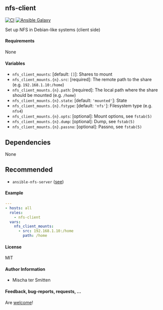 ## nfs-client

[![CI](https://github.com/Oefenweb/ansible-nfs-client/workflows/CI/badge.svg)](https://github.com/Oefenweb/ansible-nfs-client/actions?query=workflow%3ACI)
[![Ansible Galaxy](http://img.shields.io/badge/ansible--galaxy-nfs--client-blue.svg)](https://galaxy.ansible.com/Oefenweb/nfs_client/)

Set up NFS in Debian-like systems (client side)

#### Requirements

None

#### Variables

* `nfs_client_mounts`: [default: `[]`]: Shares to mount
* `nfs_client_mounts.{n}.src`: [required]: The remote path to the share (e.g. `192.168.1.10:/home`)
* `nfs_client_mounts.{n}.path`: [required]: The local path where the share should be mounted (e.g. `/home`)
* `nfs_client_mounts.{n}.state`: [default: `'mounted'`]: State
* `nfs_client_mounts.{n}.fstype`: [default: `'nfs'`]: Filesystem type (e.g. `nfs4`)
* `nfs_client_mounts.{n}.opts`: [optional]: Mount options, see `fstab(5)`
* `nfs_client_mounts.{n}.dump`: [optional]: Dump, see `fstab(5)`
* `nfs_client_mounts.{n}.passno`: [optional]: Passno, see `fstab(5)`

## Dependencies

None

## Recommended

* `ansible-nfs-server` ([see](https://github.com/Oefenweb/ansible-nfs-server))

#### Example

```yaml
---
- hosts: all
  roles:
    - nfs-client
  vars:
    nfs_client_mounts:
      - src: 192.168.1.10:/home
        path: /home
 ```

#### License

MIT

#### Author Information

* Mischa ter Smitten

#### Feedback, bug-reports, requests, ...

Are [welcome](https://github.com/Oefenweb/ansible-nfs-client/issues)!
